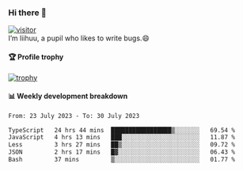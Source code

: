 ### Hi there 👋
[![visitor](https://visitor-badge.glitch.me/badge?page_id=liihuu&right_color=blue)](https://github.com/liihuu)<br>
I’m liihuu, a pupil who likes to write bugs.😄


#### 🏆 Profile trophy
[![trophy](https://github-profile-trophy.vercel.app?username=liihuu&margin-w=16&margin-h=16&rank=-C,-B)](https://github.com/liihuu)


#### 📊 Weekly development breakdown
<!--START_SECTION:waka-->

```txt
From: 23 July 2023 - To: 30 July 2023

TypeScript   24 hrs 44 mins  █████████████████▒░░░░░░░   69.54 %
JavaScript   4 hrs 13 mins   ███░░░░░░░░░░░░░░░░░░░░░░   11.87 %
Less         3 hrs 27 mins   ██▒░░░░░░░░░░░░░░░░░░░░░░   09.72 %
JSON         2 hrs 17 mins   █▓░░░░░░░░░░░░░░░░░░░░░░░   06.43 %
Bash         37 mins         ▒░░░░░░░░░░░░░░░░░░░░░░░░   01.77 %
```

<!--END_SECTION:waka-->

<!--
**liihuu/liihuu** is a ✨ _special_ ✨ repository because its `README.md` (this file) appears on your GitHub profile.

Here are some ideas to get you started:

- 🔭 I’m currently working on ...
- 🌱 I’m currently learning ...
- 👯 I’m looking to collaborate on ...
- 🤔 I’m looking for help with ...
- 💬 Ask me about ...
- 📫 How to reach me: ...
- 😄 Pronouns: ...
- ⚡ Fun fact: ...
-->
